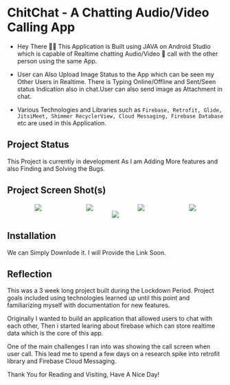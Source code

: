 # **ChitChat - A Chatting Audio/Video Calling App**

- Hey There 🙋‍♂️ This Application is Built using JAVA on Android Studio which is capable of Realtime chatting Audio/Video 📱 call with the other person using the same App. 

- User can Also Upload Image Status to the App which can be seen my Other Users in Realtime. There is Typing Online/Offline and Sent/Seen status Indication also in chat.User can also send image as Attachment in chat.

- Various Technologies and Libraries such as `Firebase, Retrofit, Glide, JitsiMeet, Shimmer RecyclerView, Cloud Messaging, Firebase Database` etc are used in this Application.

## **Project Status**
This Project is currently in development As I am Adding More features and also Finding and Solving the Bugs.

## **Project Screen Shot(s)**
 <p align="center"> 
    <a target="_blank"> <img src="https://i.postimg.cc/j2RpPmfZ/Screenshot-20210629-203555.png" style="vertical-align:middle;margin:0px 50px"/>  
    <a target="_blank"> <img src="https://i.postimg.cc/4dggJBJb/Screenshot-20210630-182319.png" style="vertical-align:middle;margin:0px 50px"/> 
    <a target="_blank"> <img src="https://i.postimg.cc/x8pqZWK1/Screenshot-20210630-181144.png" style="vertical-align:middle;margin:0px 50px" /> 
    <a target="_blank"> <img src="https://i.postimg.cc/xTsdTDNf/Screenshot-20210630-175447.png" style="vertical-align:middle;margin:0px 50px" />  
    <a  target="_blank"> <img src="https://i.postimg.cc/hP89CGYC/Screenshot-20210630-175741.png" style="vertical-align:middle;margin:0px 50px" />  
</p>



## **Installation** 

We can Simply Downlode it. I will Provide the Link Soon.

## **Reflection**

This was a 3 week long project built during the Lockdown Period. Project goals included using technologies learned up until this point and familiarizing myself with documentation for new features.  

Originally I wanted to build an application that allowed users to chat with each other, Then i started learing about firebase which can store realtime data which is the core of this app. 

One of the main challenges I ran into was showing the call screen when user call. This lead me to spend a few days on a research spike into retrofit library and Firebase Cloud Messaging.

Thank You for Reading and Visiting, Have A Nice Day!

